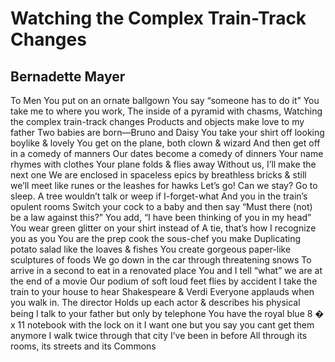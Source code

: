 # Watching the Complex Train-Track Changes
## Bernadette Mayer
To Men
You put on an ornate ballgown
You say “someone has to do it”
You take me to where you work,
The inside of a pyramid with chasms,
Watching the complex train-track changes
Products and objects make love to my father
Two babies are born—Bruno and Daisy
You take your shirt off looking boylike & lovely
You get on the plane, both clown & wizard
And then get off in a comedy of manners
Our dates become a comedy of dinners
Your name rhymes with clothes
Your plane folds & flies away
Without us, I’ll make the next one
We are enclosed in spaceless epics by breathless bricks
& still we’ll meet like runes or the leashes for hawks
Let’s go! Can we stay? Go to sleep.
A tree wouldn’t talk or weep if I-forget-what
And you in the train’s opulent rooms
Switch your cock to a baby and then say
“Must there (not) be a law against this?”
You add, “I have been thinking of you in my head”
You wear green glitter on your shirt instead of
A tie, that’s how I recognize you as you
You are the prep cook the sous-chef you make
Duplicating potato salad like the loaves & fishes
You create gorgeous paper-like sculptures of foods
We go down in the car through threatening snows
To arrive in a second to eat in a renovated place
You and I tell “what” we are at the end of a movie
Our podium of soft loud feet flies by accident
I take the train to your house to hear Shakespeare & Verdi
Everyone applauds when you walk in. The director
Holds up each actor & describes his physical being
I talk to your father but only by telephone
You have the royal blue 8 � x 11 notebook with the lock on it
I want one but you say you cant get them anymore
I walk twice through that city I’ve been in before
All through its rooms, its streets and its Commons